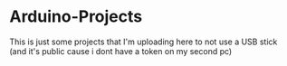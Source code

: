 # Arduino-Projects

This is just some projects that I'm uploading here to not use a USB stick (and it's public cause i dont have a token on my second pc)
